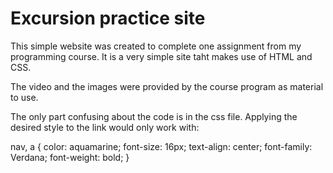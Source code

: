 # Excursion practice site

This simple website was created to complete one assignment from my programming course. It is a very simple site taht makes use of HTML and CSS. 

The video and the images were provided by the course program as material to use. 

The only part confusing about the code is in the css file. Applying the desired style to the link would only work with:

nav, a {
    color: aquamarine;
    font-size: 16px;
    text-align: center;
    font-family: Verdana;
    font-weight: bold;
}

